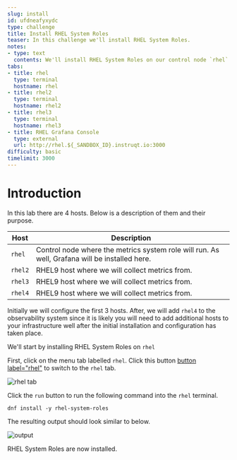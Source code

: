 ```yaml
---
slug: install
id: ufdneafyxydc
type: challenge
title: Install RHEL System Roles
teaser: In this challenge we'll install RHEL System Roles.
notes:
- type: text
  contents: We'll install RHEL System Roles on our control node `rhel`.
tabs:
- title: rhel
  type: terminal
  hostname: rhel
- title: rhel2
  type: terminal
  hostname: rhel2
- title: rhel3
  type: terminal
  hostname: rhel3
- title: RHEL Grafana Console
  type: external
  url: http://rhel.${_SANDBOX_ID}.instruqt.io:3000
difficulty: basic
timelimit: 3000
---
```

Introduction
===
In this lab there are 4 hosts. Below is a description of them and their purpose.

| Host | Description |
|------|-----------------------------------------------------|
| `rhel` | Control node where the metrics system role will run. As well, Grafana will be installed here. |
| `rhel2` | RHEL9 host where we will collect metrics from.      |
| `rhel3` | RHEL9 host where we will collect metrics from.      |
| `rhel4` | RHEL9 host where we will collect metrics from.      |

Initially we will configure the first 3 hosts. After, we will add `rhel4` to the observability system since it is likely you will need to add additional hosts to your infrastructure well after the initial installation and configuration has taken place.

We'll start by installing RHEL System Roles on `rhel`

First, click on the menu tab labelled `rhel`. Click this button [button label="rhel"](tab-0) to switch to the `rhel` tab.

![rhel tab](../assets/rhel_tab.png)

Click the `run` button to run the following command into the `rhel` terminal.

```bash,run
dnf install -y rhel-system-roles
```

The resulting output should look similar to below.

![output](../assets/dnf_output.png)

RHEL System Roles are now installed.
